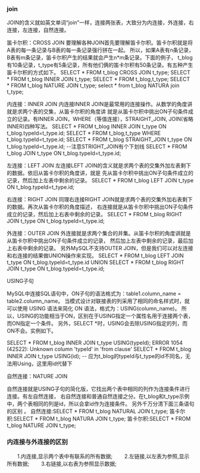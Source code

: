 
### join
JOIN的含义就如英文单词“join”一样，连接两张表，大致分为内连接，外连接，右连接，左连接，自然连接。

笛卡尔积：CROSS JOIN
要理解各种JOIN首先要理解笛卡尔积。笛卡尔积就是将A表的每一条记录与B表的每一条记录强行拼在一起。
所以，如果A表有n条记录，B表有m条记录，笛卡尔积产生的结果就会产生n*m条记录。下面的例子，
t_blog有10条记录，t_type有5条记录，所有他们俩的笛卡尔积有50条记录。有五种产生笛卡尔积的方式如下。
    SELECT * FROM t_blog CROSS JOIN t_type;
    SELECT * FROM t_blog INNER JOIN t_type;
    SELECT * FROM t_blog,t_type;
    SELECT * FROM t_blog NATURE JOIN t_type;
    select * from t_blog NATURA join t_type;

内连接：INNER JOIN
内连接INNER JOIN是最常用的连接操作。从数学的角度讲就是求两个表的交集，从笛卡尔积的角度讲
就是从笛卡尔积中挑出ON子句条件成立的记录。有INNER JOIN，WHERE（等值连接），STRAIGHT_JOIN,
JOIN(省略INNER)四种写法。
    SELECT * FROM t_blog INNER JOIN t_type ON t_blog.typeId=t_type.id;
    SELECT * FROM t_blog,t_type WHERE t_blog.typeId=t_type.id;
    SELECT * FROM t_blog STRAIGHT_JOIN t_type ON t_blog.typeId=t_type.id; --注意STRIGHT_JOIN有个下划线
    SELECT * FROM t_blog JOIN t_type ON t_blog.typeId=t_type.id;

左连接：LEFT JOIN
左连接LEFT JOIN的含义就是求两个表的交集外加左表剩下的数据。依旧从笛卡尔积的角度讲，就是
先从笛卡尔积中挑出ON子句条件成立的记录，然后加上左表中剩余的记录。
SELECT * FROM t_blog LEFT JOIN t_type ON t_blog.typeId=t_type.id;


右连接：RIGHT JOIN
同理右连接RIGHT JOIN就是求两个表的交集外加右表剩下的数据。再次从笛卡尔积的角度描述，
右连接就是从笛卡尔积中挑出ON子句条件成立的记录，然后加上右表中剩余的记录。
SELECT * FROM t_blog RIGHT JOIN t_type ON t_blog.typeId=t_type.id;

外连接：OUTER JOIN
外连接就是求两个集合的并集。从笛卡尔积的角度讲就是从笛卡尔积中挑出ON子句条件成立的记录，
然后加上左表中剩余的记录，最后加上右表中剩余的记录。
另外MySQL不支持OUTER JOIN，但是我们可以对左连接和右连接的结果做UNION操作来实现。
    SELECT * FROM t_blog LEFT JOIN t_type ON t_blog.typeId=t_type.id
    UNION
    SELECT * FROM t_blog RIGHT JOIN t_type ON t_blog.typeId=t_type.id;

USING子句

MySQL中连接SQL语句中，ON子句的语法格式为：table1.column_name = table2.column_name。
当模式设计对联接表的列采用了相同的命名样式时，就可以使用 USING 语法来简化 ON 语法，格式为：USING(column_name)。
所以，USING的功能相当于ON，区别在于USING指定一个属性名用于连接两个表，而ON指定一个条件。
另外，SELECT *时，USING会去除USING指定的列，而ON不会。实例如下。

SELECT * FROM t_blog INNER JOIN t_type USING(typeId);
    ERROR 1054 (42S22): Unknown column 'typeId' in 'from clause'
    SELECT * FROM t_blog INNER JOIN t_type USING(id); -- 应为t_blog的typeId与t_type的id不同名，无法用Using，这里用id代替下

自然连接：NATURE JOIN

自然连接就是USING子句的简化版，它找出两个表中相同的列作为连接条件进行连接。有左自然连接，
右自然连接和普通自然连接之分。在t_blog和t_type示例中，两个表相同的列是id，所以会拿id作为连接条件。
另外千万分清下面三条语句的区别 。
自然连接:SELECT * FROM t_blog NATURAL JOIN t_type;
笛卡尔积:SELECT * FROM t_blog NATURA JOIN t_type;
笛卡尔积:SELECT * FROM t_blog NATURE JOIN t_type;

### 内连接与外连接的区别
　　1.内连接,显示两个表中有联系的所有数据;
　　2.左链接,以左表为参照,显示所有数据;
　　3.右链接,以右表为参照显示数据;
